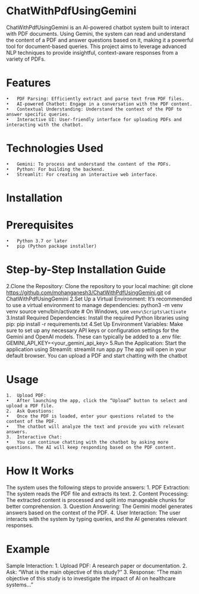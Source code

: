 # ChatWithPdfUsingGemini

ChatWithPdfUsingGemini is an AI-powered chatbot system built to interact with PDF documents. Using Gemini, the system can read and understand the content of a PDF and answer questions based on it, making it a powerful tool for document-based queries. This project aims to leverage advanced NLP techniques to provide insightful, context-aware responses from a variety of PDFs.

# Features
	•	PDF Parsing: Efficiently extract and parse text from PDF files.
	•	AI-powered Chatbot: Engage in a conversation with the PDF content.
	•	Contextual Understanding: Understand the context of the PDF to answer specific queries.
	•	Interactive UI: User-friendly interface for uploading PDFs and interacting with the chatbot.

# Technologies Used
	•	Gemini: To process and understand the content of the PDFs.
	•	Python: For building the backend.
	•	Streamlit: For creating an interactive web interface.

# Installation

# Prerequisites
	•	Python 3.7 or later
	•	pip (Python package installer)

# Step-by-Step Installation Guide
  2.Clone the Repository:
  	Clone the repository to your local machine:
  	git clone https://github.com/mohanganesh3/ChatWithPdfUsingGemini.git
  	cd ChatWithPdfUsingGemini
  2.Set Up a Virtual Environment:
  	It’s recommended to use a virtual environment to manage dependencies:
  	python3 -m venv venv
  	source venv/bin/activate  # On Windows, use `venv\Scripts\activate`
  3.Install Required Dependencies:
  	Install the required Python libraries using pip:
  	pip install -r requirements.txt
  4.Set Up Environment Variables:
  	Make sure to set up any necessary API keys or configuration settings for the Gemini and OpenAI models. These can typically be added to a .env file:
  	GEMINI_API_KEY=<your_gemini_api_key>
  5.Run the Application:
  	Start the application using Streamlit:
  	streamlit run app.py
  	The app will open in your default browser. You can upload a PDF and start chatting with the chatbot
  
  # Usage
	1.	Upload PDF:
	•	After launching the app, click the “Upload” button to select and upload a PDF file.
	2.	Ask Questions:
	•	Once the PDF is loaded, enter your questions related to the content of the PDF.
	•	The chatbot will analyze the text and provide you with relevant answers.
	3.	Interactive Chat:
	•	You can continue chatting with the chatbot by asking more questions. The AI will keep responding based on the PDF content.

 # How It Works

 The system uses the following steps to provide answers:
	1.	PDF Extraction: The system reads the PDF file and extracts its text.
	2.	Content Processing: The extracted content is processed and split into manageable chunks for better comprehension.
	3.	Question Answering: The Gemini model generates answers based on the context of the PDF.
	4.	User Interaction: The user interacts with the system by typing queries, and the AI generates relevant responses.

 # Example

  Sample Interaction:
	1.	Upload PDF: A research paper or documentation.
	2.	Ask: “What is the main objective of this study?”
	3.	Response: “The main objective of this study is to investigate the impact of AI on healthcare systems…”
